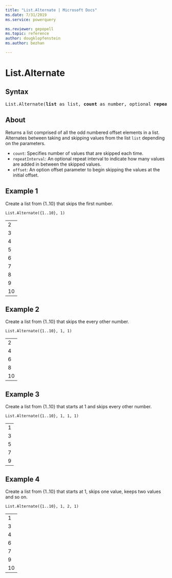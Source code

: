 ```yaml
---
title: "List.Alternate | Microsoft Docs"
ms.date: 7/31/2019
ms.service: powerquery

ms.reviewer: gepopell
ms.topic: reference
author: dougklopfenstein
ms.author: bezhan

---
```

# List.Alternate

## Syntax

<pre>
List.Alternate(<b>list</b> as list, <b>count</b> as number, optional <b>repeatInterval</b> as nullable number, optional <b>offset</b> as nullable number) as list 
</pre>
  
## About  
Returns a list comprised of all the odd numbered offset elements in a list. Alternates between taking and skipping values from the list `list` depending on the parameters. <ul> <li><code>count</code>: Specifies number of values that are skipped each time.</li> <li><code>repeatInterval</code>: An optional repeat interval to indicate how many values are added in between the skipped values.</li> <li><code>offset</code>: An option offset parameter to begin skipping the values at the initial offset.</li> </ul>

## Example 1
Create a list from {1..10} that skips the first number.

```powerquery-m
List.Alternate({1..10}, 1)
```

<table> <tr><td>2</td></tr> <tr><td>3</td></tr> <tr><td>4</td></tr> <tr><td>5</td></tr> <tr><td>6</td></tr> <tr><td>7</td></tr> <tr><td>8</td></tr> <tr><td>9</td></tr> <tr><td>10</td></tr> </table>

## Example 2
Create a list from {1..10} that skips the every other number.

```powerquery-m
List.Alternate({1..10}, 1, 1)
```

<table> <tr><td>2</td></tr> <tr><td>4</td></tr> <tr><td>6</td></tr> <tr><td>8</td></tr> <tr><td>10</td></tr> </table>

## Example 3
Create a list from {1..10} that starts at 1 and skips every other number.

```powerquery-m
List.Alternate({1..10}, 1, 1, 1)
```

<table> <tr><td>1</td></tr> <tr><td>3</td></tr> <tr><td>5</td></tr> <tr><td>7</td></tr> <tr><td>9</td></tr> </table>

## Example 4
Create a list from {1..10} that starts at 1, skips one value, keeps two values and so on.

```powerquery-m
List.Alternate({1..10}, 1, 2, 1)
```

<table> <tr><td>1</td></tr> <tr><td>3</td></tr> <tr><td>4</td></tr> <tr><td>6</td></tr> <tr><td>7</td></tr> <tr><td>9</td></tr> <tr><td>10</td></tr> </table>
